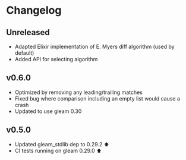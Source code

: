 # Changelog

## Unreleased

- Adapted Elixir implementation of E. Myers diff algorithm (used by default)
- Added API for selecting algorithm

## v0.6.0

- Optimized by removing any leading/trailing matches
- Fixed bug where comparison including an empty list would cause a crash
- Updated to use gleam 0.30

## v0.5.0

- Updated gleam_stdlib dep to 0.29.2 ⬆️
- CI tests running on gleam 0.29.0 ⬆️
